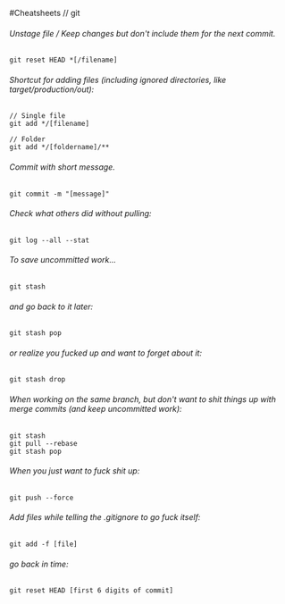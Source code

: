 #Cheatsheets // git

###### Unstage file / Keep changes but don't include them for the next commit.

    git reset HEAD *[/filename]

###### Shortcut for adding files (including ignored directories, like target/production/out):
    
    // Single file  
    git add */[filename]
    
    // Folder
    git add */[foldername]/**

###### Commit with short message.

    git commit -m "[message]"
  
###### Check what others did without pulling:

    git log --all --stat
    
###### To save uncommitted work... 

    git stash
    
###### and go back to it later:
    
    git stash pop
    
###### or realize you fucked up and want to forget about it:

    git stash drop

###### When working on the _same_ branch, but don't want to shit things up with merge commits (and keep uncommitted work):

    git stash
    git pull --rebase
    git stash pop
    
###### When you just want to fuck shit up:
  
    git push --force
    
###### Add files while telling the .gitignore to go fuck itself:
  
    git add -f [file]
    
###### go back in time:
  
    git reset HEAD [first 6 digits of commit]
